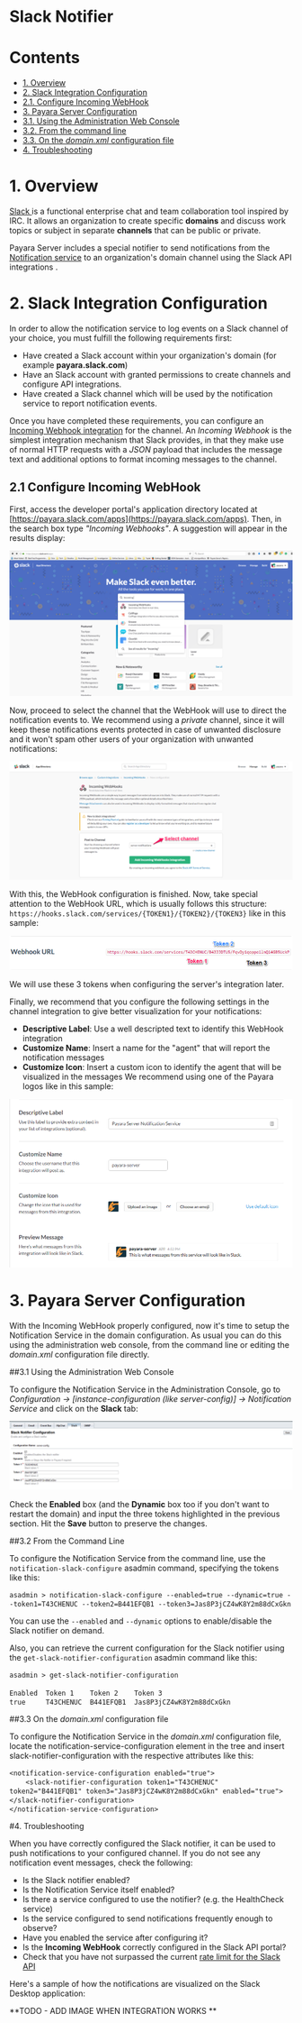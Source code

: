 # Slack Notifier

# Contents

* [1. Overview](#1-overview)
* [2. Slack Integration Configuration](#2-slack-integration-configuration)
 * [2.1. Configure Incoming WebHook](#2.1-configure-incoming-webhook)
* [3. Payara Server Configuration](#3-payara-server-configuration)
 * [3.1. Using the Administration Web Console](#31-using-the-administration-web-console)
 * [3.2. From the command line](#32-from-the-command-line)
 * [3.3. On the _domain.xml_ configuration file](#33-on-the-domainxml-configuration-file)
* [4. Troubleshooting](#4-troubleshooting)

# 1. Overview

[Slack ](https://slack.com/)is a functional enterprise chat and team collaboration tool inspired by IRC. It allows an organization to create specific **domains** and discuss work topics or subject in separate **channels** that can be public or private. 

Payara Server includes a special notifier to send notifications from the [Notification service](/documentation/extended-documentation/notification-service/notification-service.md) to an organization's domain channel using the Slack API integrations .

# 2. Slack Integration Configuration

In order to allow the notification service to log events on a Slack channel of your choice, you must fulfill the following requirements first:

* Have created a Slack account within your organization's domain (for example **payara.slack.com**)
* Have an Slack account with granted permissions to create channels and configure API integrations.
* Have created a Slack channel which will be used by the notification service to report notification events.

Once you have completed these requirements, you can configure an [Incoming Webhook integration](https://api.slack.com/incoming-webhooks) for the channel. An _Incoming Webhook_ is the simplest integration mechanism that Slack provides, in that they make use of normal HTTP requests with a _JSON_ payload that includes the message text and additional options to format incoming messages to the channel.

## 2.1 Configure Incoming WebHook

First, access the developer portal's application directory located at [https://payara.slack.com/apps](https://payara.slack.com/apps). Then, in the search box type _"Incoming Webhooks"_. A suggestion will appear in the results display:

![Slack Application Portal](/images/slack-application-portal.png)

Now, proceed to select the channel that the WebHook will use to direct the notification events to. We recommend using a _private_ channel, since it will keep these notifications events protected in case of unwanted disclosure and it won't spam other users of your organization with unwanted notifications:

![Incoming WebHook Channel Selection](/images/slack-channel-selection.png)

With this, the WebHook configuration is finished. Now, take special attention to the WebHook URL, which is usually follows this structure: `https://hooks.slack.com/services/{TOKEN1}/{TOKEN2}/{TOKEN3}` like in this sample:

![WebHook URL Sample](/images/slack-webhook-url.png)

We will use these 3 tokens when configuring the server's integration later.

Finally, we recommend that you configure the following settings in the channel integration to give better visualization for your notifications:

* **Descriptive Label**: Use a well descripted text to identify this WebHook integration
* **Customize Name**: Insert a name for the "agent" that will report the notification messages
* **Customize Icon**: Insert a custom icon to identify the agent that will be visualized in the messages We recommend using one of the Payara logos like in this sample:

![WebHook Additional Settings](/images/slack-webhook-additional-settings.png)

# 3. Payara Server Configuration

With the Incoming WebHook properly configured, now it's time to setup the Notification Service in the domain configuration. As usual you can do this using the administration web console, from the command line or editing the _domain.xml_ configuration file directly.

##3.1 Using the Administration Web Console

To configure the Notification Service in the Administration Console, go to _Configuration -> [instance-configuration (like server-config)] -> Notification Service_ and click on the **Slack** tab:

![Slack Configuration on Admin Console](/images/notification-slack-admin-console.png)

Check the **Enabled** box (and the **Dynamic** box too if you don't want to restart the domain) and input the three tokens highlighted in the previous section. Hit the **Save** button to preserve the changes.

##3.2 From the Command Line

To configure the Notification Service from the command line, use the `notification-slack-configure` asadmin command, specifying the tokens like this:

```
asadmin > notification-slack-configure --enabled=true --dynamic=true --token1=T43CHENUC --token2=B441EFQB1 --token3=Jas8P3jCZ4wK8Y2m88dCxGkn
```

You can use the `--enabled` and `--dynamic` options to enable/disable the Slack notifier on demand.

Also, you can retrieve the current configuration for the Slack notifier using the `get-slack-notifier-configuration` asadmin command like this:

```
asadmin > get-slack-notifier-configuration

Enabled  Token 1    Token 2    Token 3
true     T43CHENUC  B441EFQB1  Jas8P3jCZ4wK8Y2m88dCxGkn
```

##3.3 On the _domain.xml_ configuration file

To configure the Notification Service in the _domain.xml_ configuration file, locate the notification-service-configuration element in the tree and insert slack-notifier-configuration with the respective attributes like this:

    <notification-service-configuration enabled="true">
        <slack-notifier-configuration token1="T43CHENUC" token2="B441EFQB1" token3="Jas8P3jCZ4wK8Y2m88dCxGkn" enabled="true"></slack-notifier-configuration>
    </notification-service-configuration>

#4. Troubleshooting

When you have correctly configured the Slack notifier, it can be used to push notifications to your configured channel. If you do not see any notification event messages, check the following:

* Is the Slack notifier enabled?
* Is the Notification Service itself enabled?
* Is there a service configured to use the notifier? (e.g. the HealthCheck service)
* Is the service configured to send notifications frequently enough to observe?
* Have you enabled the service after configuring it?
* Is the **Incoming WebHook** correctly configured in the Slack API portal?
* Check that you have not surpassed the current [rate limit for the Slack API](https://api.slack.com/docs/rate-limits)

Here's a sample of how the notifications are visualized on the Slack Desktop application:

**TODO - ADD IMAGE WHEN INTEGRATION WORKS
**



